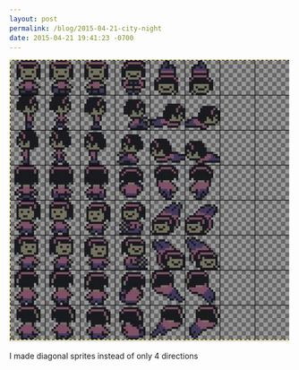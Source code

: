 ```yaml
---
layout: post
permalink: /blog/2015-04-21-city-night
date: 2015-04-21 19:41:23 -0700
---
```


![Image of a character sprite sheet](/images/tumblr_nn6sszqHXQ1s8sajyo1_500.jpg)

I made diagonal sprites instead of only 4 directions

